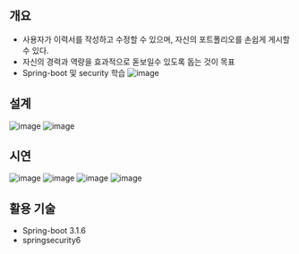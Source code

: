 ## 개요
- 사용자가 이력서를 작성하고 수정할 수 있으며, 자신의 포트폴리오를 손쉽게 게시할 수 있다.
- 자신의 경력과 역량을 효과적으로 돋보일수 있도록 돕는 것이 목표
- Spring-boot 및 security 학습
  ![image](https://github.com/PacaSim/Posume/assets/116507879/5a5e3b3a-2653-4e07-87c3-a07f76c0d889)

## 설계  
![image](https://github.com/PacaSim/Posume/assets/116507879/e9d9dc91-049f-48ae-a045-6f49f816b08c)
![image](https://github.com/PacaSim/Posume/assets/116507879/acf18a90-479b-432a-9ff0-d2171ec7e0d8)

## 시연
![image](https://github.com/PacaSim/Posume/assets/116507879/32705a5a-717e-4c0f-99fb-aef75056a8f7)
![image](https://github.com/PacaSim/Posume/assets/116507879/a7f0f802-62e7-41c5-90ed-1f68665ad247)
![image](https://github.com/PacaSim/Posume/assets/116507879/21fde572-b21c-4578-8b7a-db3386e86e94)
![image](https://github.com/PacaSim/Posume/assets/116507879/f6ec62eb-c377-4c7c-94a1-2eb4e7cda4e7)

## 활용 기술
- Spring-boot 3.1.6  
- springsecurity6
